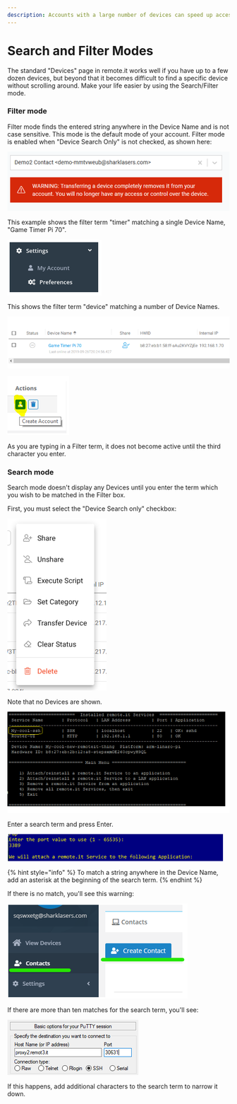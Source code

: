 ```yaml
---
description: Accounts with a large number of devices can speed up access using this mode
---
```


# Search and Filter Modes

The standard "Devices" page in remote.it works well if you have up to a few dozen devices, but beyond that it becomes difficult to find a specific device without scrolling around.  Make your life easier by using the Search/Filter mode.

### Filter mode

Filter mode finds the entered string anywhere in the Device Name and is not case sensitive.  This mode is the default mode of your account.   Filter mode is enabled when "Device Search Only" is not checked, as shown here:

![](../../../.gitbook/assets/image%20%28259%29.png)

This example shows the filter term "timer" matching a single Device Name, "Game Timer Pi 70".

![](../../../.gitbook/assets/image%20%28438%29.png)

This shows the filter term "device" matching a number of Device Names.

![](../../../.gitbook/assets/image%20%28313%29.png)

![](../../../.gitbook/assets/image%20%2859%29.png)

As you are typing in a Filter term, it does not become active until the third character you enter.

### Search mode

Search mode doesn't display any Devices until you enter the term which you wish to be matched in the Filter box.

First, you must select the "Device Search only" checkbox:

![](../../../.gitbook/assets/image%20%28375%29.png)

Note that no Devices are shown.

![](../../../.gitbook/assets/image%20%28159%29.png)

Enter a search term and press Enter.  

![](../../../.gitbook/assets/image%20%28369%29.png)

{% hint style="info" %}
To match a string anywhere in the Device Name, add an asterisk at the beginning of the search term.
{% endhint %}

If there is no match, you'll see this warning:

![](../../../.gitbook/assets/image%20%28173%29.png)

If there are more than ten matches for the search term, you'll see:

![](../../../.gitbook/assets/image%20%2845%29.png)

If this happens, add additional characters to the search term to narrow it down.

